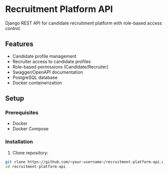 # Recruitment Platform API

Django REST API for candidate recruitment platform with role-based access control.

## Features
- Candidate profile management
- Recruiter access to candidate profiles
- Role-based permissions (Candidate/Recruiter)
- Swagger/OpenAPI documentation
- PostgreSQL database
- Docker containerization

## Setup

### Prerequisites
- Docker
- Docker Compose

### Installation
1. Clone repository:
```bash
git clone https://github.com/<your-username>/recruitment-platform-api.git
cd recruitment-platform-api
